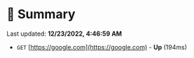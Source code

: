 # 📖 Summary
Last updated: **12/23/2022, 4:46:59 AM**

- `GET` [https://google.com](https://google.com) - **Up** (194ms)
